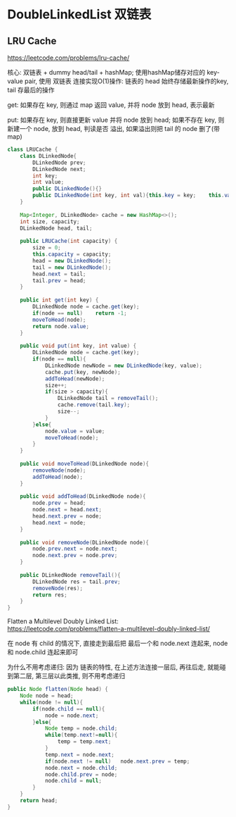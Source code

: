 # DoubleLinkedList  双链表
## LRU Cache

https://leetcode.com/problems/lru-cache/

核心: 双链表 + dummy head/tail + hashMap; 使用hashMap储存对应的 key-value pair, 使用 双链表 连接实现O(1)操作: 链表的 head 始终存储最新操作的key, tail 存最后的操作

get: 如果存在 key, 则通过 map 返回 value, 并将 node 放到 head, 表示最新

put: 如果存在 key, 则直接更新 value 并将 node 放到 head; 
如果不存在 key, 则新建一个 node, 放到 head, 判读是否 溢出, 如果溢出则把 tail 的 node 删了(带map)

```java
class LRUCache {
    class DLinkedNode{
        DLinkedNode prev;
        DLinkedNode next;
        int key;
        int value;
        public DLinkedNode(){}
        public DLinkedNode(int key, int val){this.key = key;    this.value = val;}
    }
    
    Map<Integer, DLinkedNode> cache = new HashMap<>();
    int size, capacity;
    DLinkedNode head, tail;
    
    public LRUCache(int capacity) {
        size = 0;
        this.capacity = capacity;
        head = new DLinkedNode();
        tail = new DLinkedNode();
        head.next = tail;
        tail.prev = head;
    }
    
    public int get(int key) {
        DLinkedNode node = cache.get(key);
        if(node == null)    return -1;
        moveToHead(node);
        return node.value;
    }
    
    public void put(int key, int value) {
        DLinkedNode node = cache.get(key);
        if(node == null){
            DLinkedNode newNode = new DLinkedNode(key, value);
            cache.put(key, newNode);
            addToHead(newNode);
            size++;
            if(size > capacity){
                DLinkedNode tail = removeTail();
                cache.remove(tail.key);
                size--;
            }
        }else{
            node.value = value;
            moveToHead(node);
        }
    }
    
    public void moveToHead(DLinkedNode node){
        removeNode(node);
        addToHead(node);
    }
    
    public void addToHead(DLinkedNode node){
        node.prev = head;
        node.next = head.next;
        head.next.prev = node;
        head.next = node;
    }
    
    public void removeNode(DLinkedNode node){
        node.prev.next = node.next;
        node.next.prev = node.prev;
    }
    
    public DLinkedNode removeTail(){
        DLinkedNode res = tail.prev;
        removeNode(res);
        return res;
    }
}
```

Flatten a Multilevel Doubly Linked List: https://leetcode.com/problems/flatten-a-multilevel-doubly-linked-list/

在 node 有 child 的情况下, 直接走到最后把 最后一个和 node.next 连起来, node 和 node.child 连起来即可

为什么不用考虑递归: 因为 链表的特性, 在上述方法连接一层后, 再往后走, 就能碰到第二层, 第三层以此类推, 则不用考虑递归

```java
public Node flatten(Node head) {
    Node node = head;
    while(node != null){
        if(node.child == null){
            node = node.next;
        }else{
            Node temp = node.child;
            while(temp.next!=null){
                temp = temp.next;
            }
            temp.next = node.next;
            if(node.next != null)   node.next.prev = temp;
            node.next = node.child;
            node.child.prev = node;
            node.child = null;
        }
    }
    return head;
}
```
